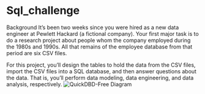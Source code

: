 # Sql_challenge
Background
It’s been two weeks since you were hired as a new data engineer at Pewlett Hackard (a fictional company). Your first major task is to do a research project about people whom the company employed during the 1980s and 1990s. All that remains of the employee database from that period are six CSV files.

For this project, you’ll design the tables to hold the data from the CSV files, import the CSV files into a SQL database, and then answer questions about the data. That is, you’ll perform data modeling, data engineering, and data analysis, respectively.
![QuickDBD-Free Diagram](https://github.com/EKellerman/Sql_challenge/assets/69646666/bd8ebe3c-1b16-4071-b5e7-05c4de45b511)
